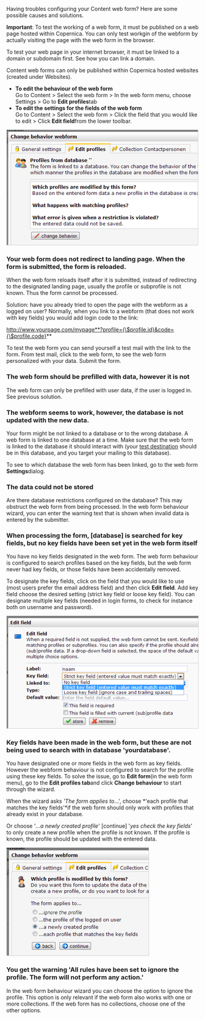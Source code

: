 Having troubles configuring your Content web form? Here are some
possible causes and solutions.

**Important**: To test the working of a web form, it must be published
on a web page hosted within Copernica. You can only test workgin of the
webform by actually visiting the page with the web form in the browser.

To test your web page in your internet browser, it must be linked to a
domain or subdomain first. See how you can link a domain.

Content web forms can only be published within Copernica hosted websites
(created under Websites).

-   **To edit the behaviour of the web form**\
     Go to Content \> Select the web form \> In the web form menu,
    choose Settings \> Go to **Edit profiles**tab
-   **To edit the settings for the fields of the web form**\
     Go to Content \> Select the web form \> Click the field that you
    would like to edit \> Click **Edit field**from the lower toolbar.

![Webform behave yourself!](../images/webform-behaviour-wizard.png)

### Your web form does not redirect to landing page. When the form is submitted, the form is reloaded.

When the web form reloads itself after it is submitted, instead of
redirecting to the designated landing page, usually the profile or
subprofile is not known. Thus the form cannot be processed.

Solution: have you already tried to open the page with the webform as a
logged on user? Normally, when you link to a webform (that does not work
with key fields) you would add login code to the link:

http://www.yourpage.com/mypage**?profile={\$profile.id}&code={\$profile.code}**

To test the web form you can send yourself a test mail with the link to
the form. From test mail, click to the web form, to see the web form
personalized with your data. Submit the form.

### The web form should be prefilled with data, however it is not

The web form can only be prefilled with user data, if the user is logged
in. See previous solution.

### The webform seems to work, however, the database is not updated with the new data.

Your form might be not linked to a database or to the wrong database. A
web form is linked to one database at a time. Make sure that the web
form is linked to the database it should interact with (your [test
destination](./send-a-test-mail-or-test-mailing.md)
should be in this database, and you target your mailing to this
database).

To see to which database the web form has been linked, go to the web
form **Settings**dialog.

### The data could not be stored

Are there database restrictions configured on the database? This may
obstruct the web form from being processed. In the web form behaviour
wizard, you can enter the warning text that is shown when invalid data
is entered by the submitter.

### When processing the form, [database] is searched for key fields, but no key fields have been set yet in the web form itself

You have no key fields designated in the web form. The web form
behaviour is configured to search profiles based on the key fields, but
the web form never had key fields, or those fields have been
accidentally removed.

To designate the key fields, click on the field that you would like to
use (most users prefer the email address field) and then click **Edit
field**. Add key field choose the desired setting (strict key field or
loose key field). You can designate multiple key fields (needed in login
forms, to check for instance both on username and password).

![Key field](../images/webforms-make-form-key-field.png)

### Key fields have been made in the web form, but these are not being used to search with in database 'yourdatabase'.

You have designated one or more fields in the web form as key fields.
However the webform behaviour is not configured to search for the
profile using these key fields. To solve the issue, go to **Edit
form**(in the web form menu), go to the **Edit profiles tab**and click
**Change behaviour** to start through the wizard.

When the wizard asks *'The form applies to*...', choose *'each profile
that matches the key fields'*if the web form should only work with
profiles that already exist in your database.

Or choose '*...a newly created profile*' [continue] '*yes check the key
fields*' to only create a new profile when the profile is not known. If
the profile is known, the profile should be updated with the entered
data.

![](../images/webform-set-behaviour-key-fields.png)

### You get the warning 'All rules have been set to ignore the profile. The form will not perform any action.'

In the web form behaviour wizard you can choose the option to ignore the
profile. This option is only relevant if the web form also works with
one or more collections. If the web form has no collections, choose one
of the other options.

 
